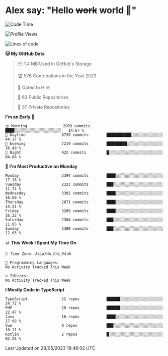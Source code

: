 # Alex say: "Hello ~~work~~ world 🐾"

<!--START_SECTION:waka-->
![Code Time](http://img.shields.io/badge/Code%20Time-839%20hrs%205%20mins-blue)

![Profile Views](http://img.shields.io/badge/Profile%20Views-1-blue)

![Lines of code](https://img.shields.io/badge/From%20Hello%20World%20I%27ve%20Written-41.0%20million%20lines%20of%20code-blue)

**🐱 My GitHub Data** 

> 📦 1.4 MB Used in GitHub's Storage 
 > 
> 🏆 576 Contributions in the Year 2023
 > 
> 💼 Opted to Hire
 > 
> 📜 63 Public Repositories 
 > 
> 🔑 37 Private Repositories 
 > 
**I'm an Early 🐤** 

```text
🌞 Morning                2903 commits        ████░░░░░░░░░░░░░░░░░░░░░   14.67 % 
🌆 Daytime                8739 commits        ███████████░░░░░░░░░░░░░░   44.17 % 
🌃 Evening                7219 commits        █████████░░░░░░░░░░░░░░░░   36.49 % 
🌙 Night                  922 commits         █░░░░░░░░░░░░░░░░░░░░░░░░   04.66 % 
```
📅 **I'm Most Productive on Monday** 

```text
Monday                   3394 commits        ████░░░░░░░░░░░░░░░░░░░░░   17.16 % 
Tuesday                  2323 commits        ███░░░░░░░░░░░░░░░░░░░░░░   11.74 % 
Wednesday                3302 commits        ████░░░░░░░░░░░░░░░░░░░░░   16.69 % 
Thursday                 2871 commits        ████░░░░░░░░░░░░░░░░░░░░░   14.51 % 
Friday                   3209 commits        ████░░░░░░░░░░░░░░░░░░░░░   16.22 % 
Saturday                 2304 commits        ███░░░░░░░░░░░░░░░░░░░░░░   11.65 % 
Sunday                   2380 commits        ███░░░░░░░░░░░░░░░░░░░░░░   12.03 % 
```


📊 **This Week I Spent My Time On** 

```text
🕑︎ Time Zone: Asia/Ho_Chi_Minh

💬 Programming Languages: 
No Activity Tracked This Week

🔥 Editors: 
No Activity Tracked This Week
```

**I Mostly Code in TypeScript** 

```text
TypeScript               22 repos            ██████░░░░░░░░░░░░░░░░░░░   24.72 % 
PHP                      20 repos            ██████░░░░░░░░░░░░░░░░░░░   22.47 % 
Java                     16 repos            ████░░░░░░░░░░░░░░░░░░░░░   17.98 % 
Vue                      9 repos             ███░░░░░░░░░░░░░░░░░░░░░░   10.11 % 
Kotlin                   2 repos             █░░░░░░░░░░░░░░░░░░░░░░░░   02.25 % 
```




 Last Updated on 28/05/2023 18:46:02 UTC
<!--END_SECTION:waka-->
